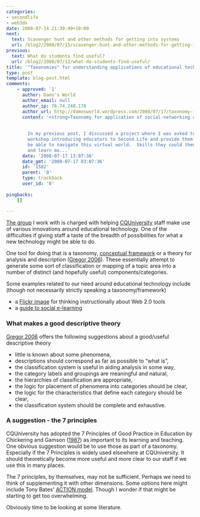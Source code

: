 ```yaml
---
categories:
- secondlife
- web3dx
date: 2008-07-14 21:39:49+10:00
next:
  text: Scavenger hunt and other methods for getting into systems
  url: /blog2/2008/07/15/scavenger-hunt-and-other-methods-for-getting-into-systems/
previous:
  text: What do students find useful?
  url: /blog2/2008/07/12/what-do-students-find-useful/
title: '"Taxonomies" for understanding applications of educational technology'
type: post
template: blog-post.html
comments:
    - approved: '1'
      author: Damo's World
      author_email: null
      author_ip: 76.74.248.178
      author_url: http://damosworld.wordpress.com/2008/07/17/taxonomy-for-application-of-social-networking-applications-to-education/
      content: '<strong>Taxonomy for application of social-networking applications to&nbsp;education...</strong>
    
    
        In my previous post, I discussed a project where I was asked to prepare a training
        workshop introducing educators to Second Life and provide them with skills to
        be able to navigate this virtual world.  Skills they could then use to explore
        and learn mo...'
      date: '2008-07-17 13:07:36'
      date_gmt: '2008-07-17 03:07:36'
      id: '1582'
      parent: '0'
      type: trackback
      user_id: '0'
    
pingbacks:
    []
    
---
```

[The group](http://cddu.cqu.edu.au/) I work with is charged with helping [CQUniversity](http://www.cquni.edu.au/) staff make use of various innovations around educational technology. One of the difficulties if giving staff a taste of the breadth of possibilities for what a new technology might be able to do.

One tool for doing that is a taxonomy, [conceptual framework](http://en.wikipedia.org/wiki/Conceptual_framework) or a theory for analysis and description ([Gregor 2006](http://www.ise.canberra.edu.au/un6797/Shirley/No6-MISQ%20RA%203828%20theory%20sub%205%20260705%20final-f.pdf)). These essentially attempt to generate some sort of classification or mapping of a topic area into a number of distinct (and hopefully useful) components/categories.

Some examples related to our need around educational technology include (though not necessarily strictly speaking a taxonomy/framework)

- a [Flickr image](http://flickr.com/photos/wfryer/435697374/) for thinking instructionally about Web 2.0 tools
- a [guide to social e-learning](http://socialelearning.flexiblelearning.net.au/social_elearning/index.htm)

### What makes a good descriptive theory

[Gregor 2006](http://www.ise.canberra.edu.au/un6797/Shirley/No6-MISQ%20RA%203828%20theory%20sub%205%20260705%20final-f.pdf) offers the following suggestions about a good/useful descriptive theory

- little is known about some phenomena,
- descriptions should correspond as far as possible to “what is”,
- the classification system is useful in aiding analysis in some way,
- the category labels and groupings are meaningful and natural,
- the hierarchies of classification are appropriate,
- the logic for placement of phenomena into categories should be clear,
- the logic for the characteristics that define each category should be clear,
- the classification system should be complete and exhaustive.

### A suggestion - the 7 principles

CQUniversity has adopted the 7 Principles of Good Practice in Education by Chickering and Gamson ([1987](http://honolulu.hawaii.edu/intranet/committees/FacDevCom/guidebk/teachtip/7princip.htm)) as important to its learning and teaching. One obvious suggestion would be to use those as part of a taxonomy. Especially if the 7 Principles is widely used elsewhere at CQUniversity. It should theoretically become more useful and more clear to our staff if we use this in many places.

The 7 principles, by themselves, may not be sufficient. Perhaps we need to think of supplementing it with other dimensions. Some options here might include Tony Bates' [ACTION model](http://www.eurodl.org/materials/review/2005/Bates_review.htm). Though I wonder if that might be starting to get too overwhelming.

Obviously time to be looking at some literature.